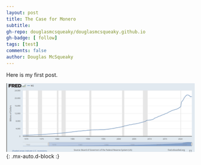 ```yaml
---
layout: post
title: The Case for Monero
subtitle:
gh-repo: douglasmcsqueaky/douglasmcsqueaky.github.io
gh-badge: [ follow]
tags: [test]
comments: false
author: Douglas McSqueaky
---
```


Here is my first post.

![M2_Chart](/assets/img/m2screenshot.png){: .mx-auto.d-block :}


